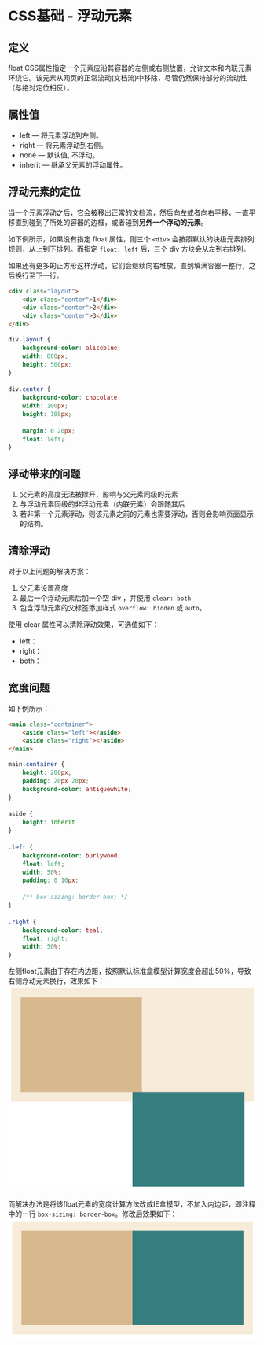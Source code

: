 # CSS基础 - 浮动元素
## 定义
float CSS属性指定一个元素应沿其容器的左侧或右侧放置，允许文本和内联元素环绕它。该元素从网页的正常流动(文档流)中移除，尽管仍然保持部分的流动性（与绝对定位相反）。

## 属性值
- left — 将元素浮动到左侧。
- right — 将元素浮动到右侧。
- none — 默认值, 不浮动。
- inherit — 继承父元素的浮动属性。

## 浮动元素的定位
当一个元素浮动之后，它会被移出正常的文档流，然后向左或者向右平移，一直平移直到碰到了所处的容器的边框，或者碰到**另外一个浮动的元素**。

如下例所示，如果没有指定 float 属性，则三个 `<div>` 会按照默认的块级元素排列规则，从上到下排列。而指定 `float: left` 后，三个 div 方块会从左到右排列。

如果还有更多的正方形这样浮动，它们会继续向右堆放，直到填满容器一整行，之后换行至下一行。
```html
<div class="layout">
    <div class="center">1</div>
    <div class="center">2</div>
    <div class="center">3</div>
</div>
```
```css
div.layout {
    background-color: aliceblue;
    width: 800px;
    height: 500px;
}

div.center {
    background-color: chocolate;
    width: 100px;
    height: 100px;

    margin: 0 20px;
    float: left;
}
```
## 浮动带来的问题
1. 父元素的高度无法被撑开，影响与父元素同级的元素
2. 与浮动元素同级的非浮动元素（内联元素）会跟随其后
3. 若非第一个元素浮动，则该元素之前的元素也需要浮动，否则会影响页面显示的结构。


## 清除浮动
对于以上问题的解决方案：
1. 父元素设置高度
2. 最后一个浮动元素后加一个空 div ，并使用 `clear: both`
3. 包含浮动元素的父标签添加样式 `overflow: hidden` 或 `auto`。

使用 clear 属性可以清除浮动效果，可选值如下：
- left：
- right：
- both：

## 宽度问题
如下例所示：
```html
<main class="container">
    <aside class="left"></aside>
    <aside class="right"></aside>
</main>
```

```css
main.container {
    height: 200px;
    padding: 20px 20px;
    background-color: antiquewhite;
}

aside {
    height: inherit
}

.left {
    background-color: burlywood;
    float: left;
    width: 50%;
    padding: 0 10px;

    /** box-sizing: border-box; */
}

.right {
    background-color: teal;
    float: right;
    width: 50%;
}
```

左侧float元素由于存在内边距，按照默认标准盒模型计算宽度会超出50%，导致右侧浮动元素换行，效果如下：
![img](../static/Float_1.png)

而解决办法是将该float元素的宽度计算方法改成IE盒模型，不加入内边距，即注释中的一行 `box-sizing: border-box`。修改后效果如下：
![img](../static/Float_2.png)
